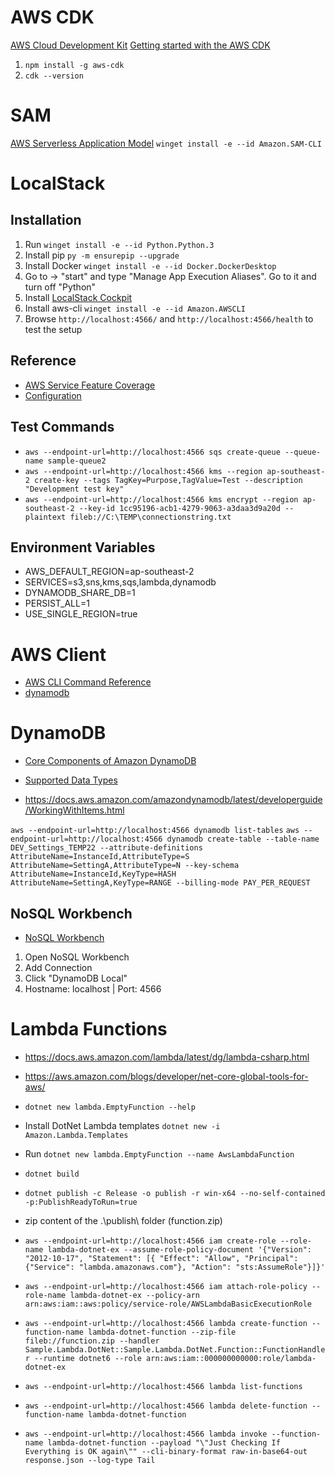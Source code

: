 # AWS CDK

[AWS Cloud Development Kit](https://aws.amazon.com/cdk/)
[Getting started with the AWS CDK](https://docs.aws.amazon.com/cdk/v2/guide/getting_started.html)

1. ```npm install -g aws-cdk``` 
2. ```cdk --version``` 

# SAM

[AWS Serverless Application Model](https://aws.amazon.com/serverless/sam/)
```winget install -e --id Amazon.SAM-CLI```

# LocalStack 
## Installation

1. Run ```winget install -e --id Python.Python.3``` 
2. Install pip  ```py -m ensurepip --upgrade```
3. Install Docker ```winget install -e --id Docker.DockerDesktop```
4. Go to -> "start" and type "Manage App Execution Aliases". Go to it and turn off "Python"
5. Install [LocalStack Cockpit](https://docs.localstack.cloud/get-started/cockpit/)
7. Install aws-cli ```winget install -e --id Amazon.AWSCLI```
8. Browse ```http://localhost:4566/``` and ```http://localhost:4566/health``` to test the setup

## Reference
- [AWS Service Feature Coverage](https://docs.localstack.cloud/aws/feature-coverage/)
- [Configuration](https://docs.localstack.cloud/localstack/configuration/)

## Test Commands

- ```aws --endpoint-url=http://localhost:4566 sqs create-queue --queue-name sample-queue2```
- ```aws --endpoint-url=http://localhost:4566 kms --region ap-southeast-2 create-key --tags TagKey=Purpose,TagValue=Test --description "Development test key"```
- ```aws --endpoint-url=http://localhost:4566 kms encrypt --region ap-southeast-2 --key-id 1cc95196-acb1-4279-9063-a3daa3d9a20d --plaintext fileb://C:\TEMP\connectionstring.txt```

## Environment Variables

- AWS_DEFAULT_REGION=ap-southeast-2
- SERVICES=s3,sns,kms,sqs,lambda,dynamodb
- DYNAMODB_SHARE_DB=1
- PERSIST_ALL=1
- USE_SINGLE_REGION=true


# AWS Client

- [AWS CLI Command Reference](https://awscli.amazonaws.com/v2/documentation/api/latest/index.html)
- [dynamodb](https://awscli.amazonaws.com/v2/documentation/api/latest/reference/dynamodb/index.html)

# DynamoDB

- [Core Components of Amazon DynamoDB](https://docs.aws.amazon.com/amazondynamodb/latest/developerguide/HowItWorks.CoreComponents.html)

- [Supported Data Types](https://docs.aws.amazon.com/amazondynamodb/latest/developerguide/MidLevelAPILimitations.SupportedTypes.html)
- https://docs.aws.amazon.com/amazondynamodb/latest/developerguide/WorkingWithItems.html

```aws --endpoint-url=http://localhost:4566 dynamodb list-tables```
```aws --endpoint-url=http://localhost:4566 dynamodb create-table --table-name DEV_Settings_TEMP22 --attribute-definitions AttributeName=InstanceId,AttributeType=S AttributeName=SettingA,AttributeType=N --key-schema AttributeName=InstanceId,KeyType=HASH AttributeName=SettingA,KeyType=RANGE --billing-mode PAY_PER_REQUEST```

## NoSQL Workbench
- [NoSQL Workbench](https://docs.aws.amazon.com/amazondynamodb/latest/developerguide/workbench.settingup.html)

1. Open NoSQL Workbench
2. Add Connection
3. Click "DynamoDB Local"
4. Hostname: localhost | Port: 4566

# Lambda Functions

- https://docs.aws.amazon.com/lambda/latest/dg/lambda-csharp.html
- https://aws.amazon.com/blogs/developer/net-core-global-tools-for-aws/
- ```dotnet new lambda.EmptyFunction --help```

- Install DotNet Lambda templates ```dotnet new -i Amazon.Lambda.Templates```
- Run ```dotnet new lambda.EmptyFunction --name AwsLambdaFunction```
- ```dotnet build```
- ```dotnet publish -c Release -o publish -r win-x64 --no-self-contained -p:PublishReadyToRun=true```
- zip content of the .\publish\ folder (function.zip)
- ```aws --endpoint-url=http://localhost:4566 iam create-role --role-name lambda-dotnet-ex --assume-role-policy-document '{"Version": "2012-10-17", "Statement": [{ "Effect": "Allow", "Principal": {"Service": "lambda.amazonaws.com"}, "Action": "sts:AssumeRole"}]}'```
- ```aws --endpoint-url=http://localhost:4566 iam attach-role-policy --role-name lambda-dotnet-ex --policy-arn arn:aws:iam::aws:policy/service-role/AWSLambdaBasicExecutionRole```
- ```aws --endpoint-url=http://localhost:4566 lambda create-function --function-name lambda-dotnet-function --zip-file fileb://function.zip --handler Sample.Lambda.DotNet::Sample.Lambda.DotNet.Function::FunctionHandler --runtime dotnet6 --role arn:aws:iam::000000000000:role/lambda-dotnet-ex```
- ```aws --endpoint-url=http://localhost:4566 lambda list-functions```
- ```aws --endpoint-url=http://localhost:4566 lambda delete-function --function-name lambda-dotnet-function```
- ```aws --endpoint-url=http://localhost:4566 lambda invoke --function-name lambda-dotnet-function --payload "\"Just Checking If Everything is OK again\"" --cli-binary-format raw-in-base64-out response.json --log-type Tail```



